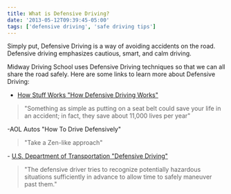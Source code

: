 ```yaml
---
title: What is Defensive Driving?
date: '2013-05-12T09:39:45-05:00'
tags: ['defensive driving', 'safe driving tips']
---
```

Simply put, Defensive Driving is a way of avoiding accidents on the road. Defensive driving emphasizes cautious, smart, and calm driving.

Midway Driving School uses Defensive Driving techniques so that we can all share the road safely. Here are some links to learn more about Defensive Driving:

- <a title="How Stuff Works - Defenseive Driving" href="http://auto.howstuffworks.com/car-driving-safety/accidents-hazardous-conditions/defensive-driving.htm" target="_blank">How Stuff Works "How Defensive Driving Works"</a>
<blockquote>"Something as simple as putting on a seat belt could save your life in an accident; in fact, they save about 11,000 lives per year"</blockquote>
-AOL Autos "How To Drive Defensively"
<blockquote>"Take a Zen-like approach"</blockquote>
- <a title="US Department of Transportation &quot;Defensive Driving&quot;" href="https://www.fmcsa.dot.gov/safety/driver-safety/cmv-driving-tips-inadequate-surveillance" target="_blank">U.S. Department of Transportation "Defensive Driving"</a>
<blockquote>"The defensive driver tries to recognize potentially hazardous situations sufficiently in advance to allow time to safely maneuver past them."</blockquote>